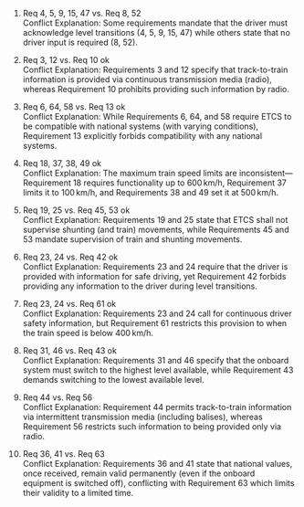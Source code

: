 1. Req 4, 5, 9, 15, 47 vs. Req 8, 52  
    Conflict Explanation: Some requirements mandate that the driver must acknowledge level transitions (4, 5, 9, 15, 47\) while others state that no driver input is required (8, 52).

2. Req 3, 12 vs. Req 10 ok  
    Conflict Explanation: Requirements 3 and 12 specify that track-to-train information is provided via continuous transmission media (radio), whereas Requirement 10 prohibits providing such information by radio.

3. Req 6, 64, 58 vs. Req 13 ok  
    Conflict Explanation: While Requirements 6, 64, and 58 require ETCS to be compatible with national systems (with varying conditions), Requirement 13 explicitly forbids compatibility with any national systems.

4. Req 18, 37, 38, 49 ok  
    Conflict Explanation: The maximum train speed limits are inconsistent—Requirement 18 requires functionality up to 600 km/h, Requirement 37 limits it to 100 km/h, and Requirements 38 and 49 set it at 500 km/h.

5. Req 19, 25 vs. Req 45, 53 ok  
    Conflict Explanation: Requirements 19 and 25 state that ETCS shall not supervise shunting (and train) movements, while Requirements 45 and 53 mandate supervision of train and shunting movements.

6. Req 23, 24 vs. Req 42 ok  
    Conflict Explanation: Requirements 23 and 24 require that the driver is provided with information for safe driving, yet Requirement 42 forbids providing any information to the driver during level transitions.

7. Req 23, 24 vs. Req 61 ok   
    Conflict Explanation: Requirements 23 and 24 call for continuous driver safety information, but Requirement 61 restricts this provision to when the train speed is below 400 km/h.

8. Req 31, 46 vs. Req 43 ok  
    Conflict Explanation: Requirements 31 and 46 specify that the onboard system must switch to the highest level available, while Requirement 43 demands switching to the lowest available level.

9. Req 44 vs. Req 56  
    Conflict Explanation: Requirement 44 permits track-to-train information via intermittent transmission media (including balises), whereas Requirement 56 restricts such information to being provided only via radio.

10. Req 36, 41 vs. Req 63  
     Conflict Explanation: Requirements 36 and 41 state that national values, once received, remain valid permanently (even if the onboard equipment is switched off), conflicting with Requirement 63 which limits their validity to a limited time.
